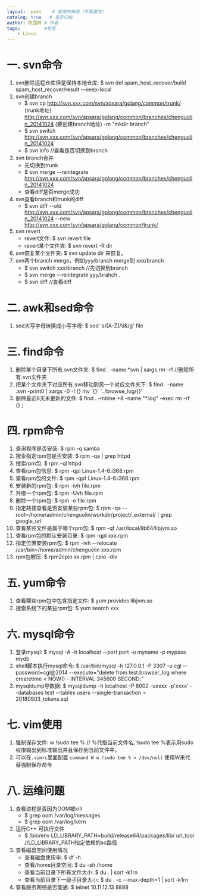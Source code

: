 ```yaml
---
layout:  post    # 使用的布局（不需要改）
catalog: true   # 是否归档
author: 陈国林 # 作者
tags:         #标签
    - Linux
---
```


# 一. svn命令
1. svn删除远程仓库但是保持本地仓库: $ svn del spam_host_recover/build spam_host_recover/result --keep-local  
2. svn创建branch  
   + $ svn cp http://svn.xxx.com/svn/apsara/golang/common/trunk/ (trunk地址) http://svn.xxx.com/svn/apsara/golang/common/branches/chenguolin_20141024 (要创建branch地址) -m "mkdir branch"  
   + $ svn switch http://svn.xxx.com/svn/apsara/golang/common/branches/chenguolin_20141024  
   + $ svn info  //查看是否切换到branch  
3. svn branch合并
   + 先切换到trunk
   + $ svn merge --reintegrate http://svn.xxx.com/svn/apsara/golang/common/branches/chenguolin_20141024
   + 查看diff是否merge成功
4. svn查看branch和trunk的diff
   + $ svn diff --old http://svn.xxx.com/svn/apsara/golang/common/branches/chenguolin_20141024 --new http://svn.xxx.com/svn/apsara/golang/common/trunk/
5. svn revert
   + revert文件: $ svn revert file
   + revert某个文件夹: $ svn revert -R dir
6. svn恢复某个文件夹: $ svn update dir 来恢复。   
7. svn两个branch merge，例如yyy/branch merge到 xxx/branch
   + $ svn switch xxx/branch  //先切换到branch
   + $ svn merge --reintegrate yyy/brahch .
   + $ svn diff //查看diff

# 二. awk和sed命令
1. sed大写字母转换成小写字母: $ sed 's/[A-Z]/\l&/g' file

# 三. find命令
1. 删除某个目录下所有.svn文件夹: $ find . -name *svn | xargs rm -rf  //删除所有.svn文件夹
2. 把某个文件夹下对应所有.svn移动到另一个对应文件夹下: $ find . -name .svn -print0 | xargs -0 -I {} mv '{}' '../browse_log/{}'
3. 删除最近8天未更新的文件: $ find . -mtime +8 -name "*.log" -exec rm -rf {} \;

# 四. rpm命令
1. 查询程序是否安装: $ rpm -q samba
2. 搜索指定rpm包是否安装: $ rpm -qa | grep httpd
3. 搜索rpm包: $ rpm -ql httpd
4. 查看rpm包信息: $ rpm -qpi Linux-1.4-6.i368.rpm 
5. 查看rpm包的文件: $ rpm -qpf Linux-1.4-6.i368.rpm
6. 安装新的rpm包: $ rpm -ivh file.rpm
7. 升级一个rpm包: $ rpm -Uvh file.rpm
8. 删除一个rpm包: $ rpm -e file.rpm
9. 指定路径查看是否安装某些rpm包: $ rpm -qa --root=/home/admin/chenguolin/workdir/project/_external/ | grep google_url
10. 查看某些文件是属于哪个rpm包: $ rpm -qf /usr/local/lib64/libjvm.so
11. 查看rpm包的默认安装目录: $ rpm -qpl xxx.rpm
12. 指定位置安装rpm包: $ rpm -ivh --relocate /usr/bin=/home/admin/chenguolin xxx.rpm
13. rpm包解压: $ rpm2cpio xx.rpm | cpio -div

# 五. yum命令
1. 查看哪些rpm包中包含指定文件: $ yum provides libjvm.so
2. 搜索系统下的某些rpm包: $ yum search xxx

# 六. mysql命令
1. 登录mysql: $ mysql -A  -h localhost --port port -u myname -p mypass mydb
2. shell脚本执行mysql命令: $ /usr/bin/mysql -h 127.0.0.1 -P 3307 -u cgl --password=cgl@2014 --execute="delete from test.browser_log where createtime < NOW() - INTERVAL 345600 SECOND;"
3. mysqldump导数据: $ mysqldump -h localhost -P 8002 -uxxxx -p'xxxx' --databases test --tables users --single-transaction > 20180903_tokens.sql

# 七. vim使用
1. 强制保存文件: w !sudo tee %   // %代指当前文件名, !sudo tee %表示用sudo权限输出到标准输出并且保存到当前文件中。
2. 可以在`.vimrc`里面配置 `command W w !sudo tee % > /dev/null` 使用W来代替强制保存命令

# 八. 运维问题
1. 查看进程是否因为OOM被kill
   + $ grep oom /var/log/messages
   + $ grep oom /var/log/kern
2. 运行C++ 可执行文件
   + $ /bin/env LD_LIBRARY_PATH=build/release64/packages/lib/ url_tool  //LD_LIBRARY_PATH指定依赖的so路径
3. 查看磁盘空间使用情况
   + 查看磁盘使用率: $ df -h
   + 查看/home目录空间: $ du -sh /home
   + 查看当前目录下所有文件大小: $ du . | sort -k1rn
   + 查看当前目录下一级子目录大小: $ du . -c --max-depth=1 | sort -k1rn
4. 查看服务网络是否能通: $ telnet 10.11.12.13 8888

 
